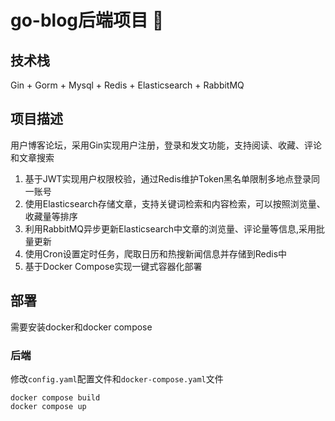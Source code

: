 # go-blog后端项目 :blue_book:

## 技术栈
Gin + Gorm + Mysql + Redis + Elasticsearch + RabbitMQ

## 项目描述
用户博客论坛，采用Gin实现用户注册，登录和发文功能，支持阅读、收藏、评论和文章搜索
1. 基于JWT实现用户权限校验，通过Redis维护Token黑名单限制多地点登录同一账号
2. 使用Elasticsearch存储文章，支持关键词检索和内容检索，可以按照浏览量、收藏量等排序
3. 利用RabbitMQ异步更新Elasticsearch中文章的浏览量、评论量等信息,采用批量更新
4. 使用Cron设置定时任务，爬取日历和热搜新闻信息并存储到Redis中
5. 基于Docker Compose​​实现一键式容器化部署


## 部署
需要安装docker和docker compose
### 后端
修改`config.yaml`配置文件和`docker-compose.yaml`文件
```shell
docker compose build
docker compose up
```